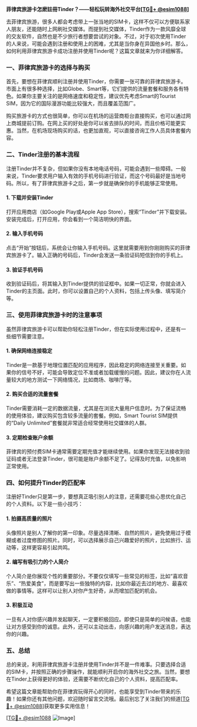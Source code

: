 **菲律宾旅游卡怎麽註冊Tinder？——轻松玩转海外社交平台[[TG💪+ @esim1088](https://t.me/s/esim1088)]**

去菲律宾旅游，很多人都会考虑带上一张当地的SIM卡，这样不仅可以方便联系家人朋友，还能随时上网刷社交媒体。而提到社交媒体，Tinder作为一款风靡全球的交友软件，自然也是不少旅行者想要尝试的对象。不过，对于初次使用Tinder的人来说，可能会遇到注册和使用上的困难，尤其是当你身在异国他乡时。那么，如何利用菲律宾旅游卡成功注册并使用Tinder呢？这篇文章就来为你详细解答。

### **一、菲律宾旅游卡的选择与购买**

首先，要想在菲律宾顺利注册并使用Tinder，你需要一张可靠的菲律宾旅游卡。市面上有很多种选择，比如Globe、Smart等，它们提供的流量套餐和服务各有特色。如果你主要关注的是网络速度和稳定性，建议优先考虑Smart的Tourist SIM，因为它的国际漫游功能比较强大，而且覆盖范围广。

购买旅游卡的方式也很简单，你可以在机场的运营商柜台直接购买，也可以通过网上商城提前订购。在网上买的好处是你可以省去排队的时间，而且价格可能更实惠。当然，在机场现场购买的话，也更加直观，可以直接咨询工作人员具体套餐内容。

### **二、Tinder注册的基本流程**

注册Tinder并不复杂，但如果你没有本地电话号码，可能会遇到一些障碍。一般来说，Tinder要求用户输入有效的手机号码进行验证，而这个号码最好是当地号码。所以，有了菲律宾旅游卡之后，第一步就是确保你的手机能够正常使用。

#### **1. 下载并安装Tinder**
打开应用商店（如Google Play或Apple App Store），搜索“Tinder”并下载安装。安装完成后，打开应用，你会看到一个简洁明快的界面。

#### **2. 输入手机号码**
点击“开始”按钮后，系统会让你输入手机号码。这里就需要用到你刚刚购买的菲律宾旅游卡了。输入正确的号码后，Tinder会发送一条验证码短信到你的手机上。

#### **3. 验证手机号码**
收到验证码后，将其输入到Tinder提供的验证框中。如果一切正常，你就会进入Tinder的主页面。此时，你可以设置自己的个人资料，包括上传头像、填写简介等。

### **三、使用菲律宾旅游卡时的注意事项**

虽然菲律宾旅游卡可以帮助你轻松注册Tinder，但在实际使用过程中，还是有一些细节需要注意。

#### **1. 确保网络连接稳定**
Tinder是一款基于地理位置匹配的应用程序，因此稳定的网络连接至关重要。如果你的信号不好，可能会导致定位不准或者加载缓慢的问题。因此，建议你在人流量较大的地方测试一下网络情况，比如商场、咖啡厅等。

#### **2. 购买合适的流量套餐**
Tinder需要消耗一定的数据流量，尤其是在浏览大量用户信息时。为了保证流畅的使用体验，建议购买包含较多流量的套餐。例如，Smart Tourist SIM提供的“Daily Unlimited”套餐就非常适合经常使用社交媒体的人群。

#### **3. 定期检查账户余额**
菲律宾的预付费SIM卡通常需要定期充值才能继续使用。如果你发现无法接收到验证码或者无法登录Tinder，很可能是账户余额不足了。记得及时充值，以免影响正常使用。

### **四、如何提升Tinder的匹配率**

注册好Tinder只是第一步，要想真正吸引别人的注意，还需要花些心思优化自己的个人资料。以下是一些小技巧：

#### **1. 拍摄高质量的照片**
头像照片是别人了解你的第一印象。尽量选择清晰、自然的照片，避免使用过于模糊或者过度修图的照片。同时，可以选择展示自己兴趣爱好的照片，比如旅行、运动等，这样更容易引起共鸣。

#### **2. 编写有吸引力的个人简介**
个人简介是你展现个性的重要部分。不要仅仅填写一些常见的标签，比如“喜欢音乐”、“热爱美食”，而是要写出一些独特的内容，比如你最近去过的地方、最喜欢做的事情等。这样可以让别人对你产生好奇，从而增加匹配的机会。

#### **3. 积极互动**
一旦有人对你感兴趣并发起聊天，一定要积极回应。即使只是简单的问候语，也能让对方感受到你的诚意。此外，还可以主动出击，向感兴趣的用户发送消息，表达你的兴趣。

### **五、总结**

总的来说，利用菲律宾旅游卡注册并使用Tinder并不是一件难事。只要选择合适的SIM卡，并按照正确的步骤操作，就能顺利开启你的海外社交之旅。当然，要想在Tinder上获得更好的体验，还需要不断优化自己的个人资料，提高匹配率。

希望这篇文章能帮助你在菲律宾玩得开心的同时，也能享受到Tinder带来的乐趣！如果你还有其他问题，欢迎随时留言交流哦。最后别忘了关注我们的频道[[TG💪+ @esim1088](https://t.me/s/esim1088)]获取更多实用信息！

[[TG💪+ @esim1088](https://t.me/s/esim1088) ![Image](https://i.postimg.cc/4NQfJmqS/Snipaste-2025-05-13-00-14-12.png)]